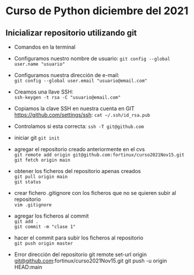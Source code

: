 # Curso de Python diciembre del 2021

## Inicializar repositorio utilizando git
- Comandos en la terminal    

- Configuramos nuestro nombre de usuario:
`git config --global user.name "usuario"`    
    
- Configuramos nuestra dirección de e-mail:    
`git config --global user.email "usuario@email.com"`
    
- Creamos una llave SSH:    
`ssh-keygen -t rsa -C "usuario@email.com"`
    
- Copiamos la clave SSH en nuestra cuenta en GIT https://github.com/settings/ssh:
`cat ~/.ssh/id_rsa.pub`    
    
- Controlamos si esta correcta:
`ssh -T git@github.com`  
    
- iniciar git
`git init`   
     
- agregar el repositorio creado anteriormente en el cvs    
`git remote add origin git@github.com:fortinux/curso2021Nov15.git`    
`git fetch origin main`    
    
- obtener los ficheros del repositorio apenas creados    
`git pull origin main`     
`git status`        
    
- crear fichero .gitignore con los ficheros que no se quieren subir al repositorio    
`vim .gitignore`     
    
- agregar los ficheros al commit    
`git add .`    
`git commit -m "clase 1"`    
    
- hacer el commit para subir los ficheros al repositorio    
`git push origin master`

- Error dirección del repositorio
git remote set-url origin git@github.com:fortinux/curso2021Nov15.git
git push -u origin HEAD:main
